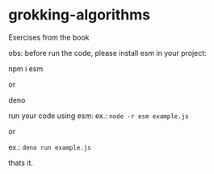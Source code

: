 # grokking-algorithms


Exercises from the book



obs: before run the code, please install esm in your project:


npm i esm

or

deno 


run your code using esm: ex.: `node -r esm example.js`

or 

ex.: `deno run example.js`


thats it.
